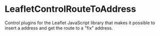 # LeafletControlRouteToAddress
Control plugins for the Leaflet JavaScript library that makes it possible to insert a address and get the route to a "fix" address.
